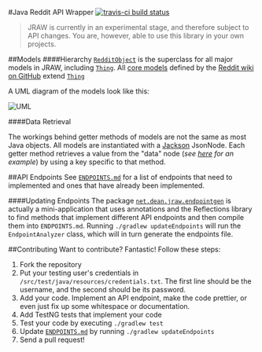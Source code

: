 #Java Reddit API Wrapper [![travis-ci build status](https://travis-ci.org/thatJavaNerd/JRAW.svg?branch=master)](https://travis-ci.org/thatJavaNerd/JRAW)

>JRAW is currently in an experimental stage, and therefore subject to API changes. You are, however, able to use this library in your own projects.

##Models
####Hierarchy
[`RedditObject`](https://github.com/thatJavaNerd/JRAW/blob/master/src/main/java/net/dean/jraw/models/RedditObject.java) is the superclass for all major models in JRAW, including [`Thing`](https://github.com/thatJavaNerd/JRAW/blob/master/src/main/java/net/dean/jraw/models/RedditObject.java). All [core models](https://github.com/thatJavaNerd/JRAW/tree/master/src/main/java/net/dean/jraw/models/core) defined by the [Reddit wiki on GitHub](https://github.com/reddit/reddit/wiki/JSON) extend [`Thing`](https://github.com/thatJavaNerd/JRAW/blob/master/src/main/java/net/dean/jraw/models/Thing.java)

A UML diagram of the models look like this:

![UML](https://i.imgur.com/151gWff.png)

####Data Retrieval

The workings behind getter methods of models are not the same as most Java objects. All models are instantiated with a [Jackson](http://jackson.codehaus.org/) JsonNode. Each getter method retrieves a value from the "data" node (*see [here](http://www.reddit.com/api/me.json) for an example*) by using a key specific to that method.

##API Endpoints
See [`ENDPOINTS.md`](https://github.com/thatJavaNerd/JRAW/blob/master/ENDPOINTS.md) for a list of endpoints that need to implemented and ones that have already been implemented.

####Updating Endpoints
The package [`net.dean.jraw.endpointgen`](https://github.com/thatJavaNerd/JRAW/tree/master/src/main/java/net/dean/jraw/endpointgen) is actually a mini-application that uses annotations and the Reflections library to find methods that implement different API endpoints and then compile them into `ENDPOINTS.md`. Running `./gradlew updateEndpoints` will run the `EndpointAnalyzer` class, which will in turn generate the endpoints file.

##Contributing
Want to contribute? Fantastic! Follow these steps:

1. Fork the repository
2. Put your testing user's credentials in `/src/test/java/resources/credentials.txt`. The first line should be the username, and the second should be its password.
3. Add your code. Implement an API endpoint, make the code prettier, or even just fix up some whitespace or documentation.
4. Add TestNG tests that implement your code
5. Test your code by executing `./gradlew test`
6. Update [`ENDPOINTS.md`](https://github.com/thatJavaNerd/JRAW/blob/master/ENDPOINTS.md) by running `./gradlew updateEndpoints`
6. Send a pull request!
